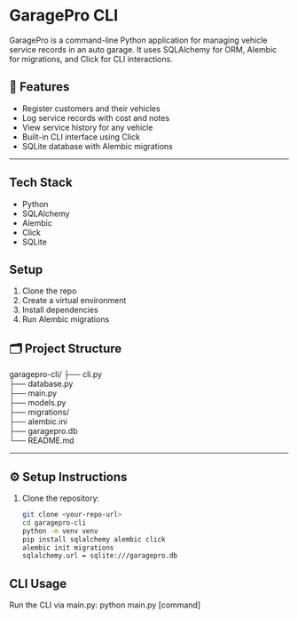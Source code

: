 # GaragePro CLI

GaragePro is a command-line Python application for managing vehicle service records in an auto garage. It uses SQLAlchemy for ORM, Alembic for migrations, and Click for CLI interactions.

## 🚀 Features

- Register customers and their vehicles
- Log service records with cost and notes
- View service history for any vehicle
- Built-in CLI interface using Click
- SQLite database with Alembic migrations

---

## Tech Stack
- Python
- SQLAlchemy
- Alembic
- Click
- SQLite

## Setup
1. Clone the repo
2. Create a virtual environment
3. Install dependencies
4. Run Alembic migrations

## 🗂️ Project Structure
garagepro-cli/ 
├── cli.py  
├── database.py        
├── main.py             
├── models.py           
├── migrations/       
├── alembic.ini        
├── garagepro.db        
└── README.md           

---

## ⚙️ Setup Instructions

1. Clone the repository:
   ```bash
   git clone <your-repo-url>
   cd garagepro-cli
   python -m venv venv
   pip install sqlalchemy alembic click
   alembic init migrations
   sqlalchemy.url = sqlite:///garagepro.db


## CLI Usage
Run the CLI via main.py:
python main.py [command]






